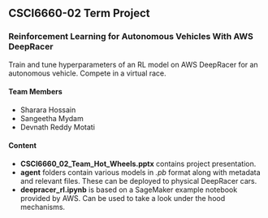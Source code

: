 ## CSCI6660-02 Term Project

### Reinforcement Learning for Autonomous Vehicles With AWS DeepRacer

Train and tune hyperparameters of an RL model on AWS DeepRacer for an autonomous vehicle. Compete in a virtual race. 

#### Team Members

- Sharara Hossain
- Sangeetha Mydam
- Devnath Reddy Motati

#### Content

- **CSCI6660_02_Team_Hot_Wheels.pptx** contains project presentation. 
- **agent** folders contain various models in *.pb* format along with metadata and relevant files. These can be deployed to physical DeepRacer cars.
- **deepracer_rl.ipynb** is based on a SageMaker example notebook provided by AWS. Can be used to take a look under the hood mechanisms.

